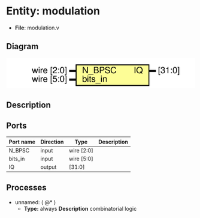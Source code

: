 # Entity: modulation

- **File**: modulation.v
## Diagram

![Diagram](modulation.svg "Diagram")
## Description



## Ports

| Port name | Direction | Type       | Description |
| --------- | --------- | ---------- | ----------- |
| N_BPSC    | input     | wire [2:0] |             |
| bits_in   | input     | wire [5:0] |             |
| IQ        | output    | [31:0]     |             |
## Processes
- unnamed: ( @* )
  - **Type:** always
**Description**
 combinatorial logic 
